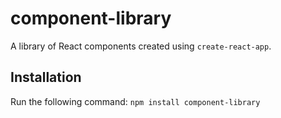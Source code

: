 # component-library
A library of React components created using `create-react-app`.

## Installation
Run the following command:
`npm install component-library`
